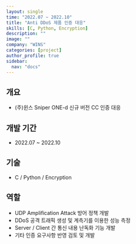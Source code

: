 ```yaml
---
layout: single
time: "2022.07 ~ 2022.10"
title: "Anti DDoS 제품 인증 대응"
skills: [C, Python, Encryption]
description: ""
image: ""
company: "WINS"
categories: [project]
author_profile: true
sidebar:
  nav: "docs"
---
```


## 개요 

* (주)윈스 Sniper ONE-d 신규 버전 CC 인증 대응

## 개발 기간

* 2022.07 ~ 2022.10

## 기술

* C / Python / Encryption 

## 역할

* UDP Amplification Attack 방어 정책 개발
* DDoS 공격 트래픽 생성 및 계측기를 이용한 성능 측정
* Server / Client 간 통신 내용 난독화 기능 개발
* 기타 인증 요구사항 반영 검토 및 개발




